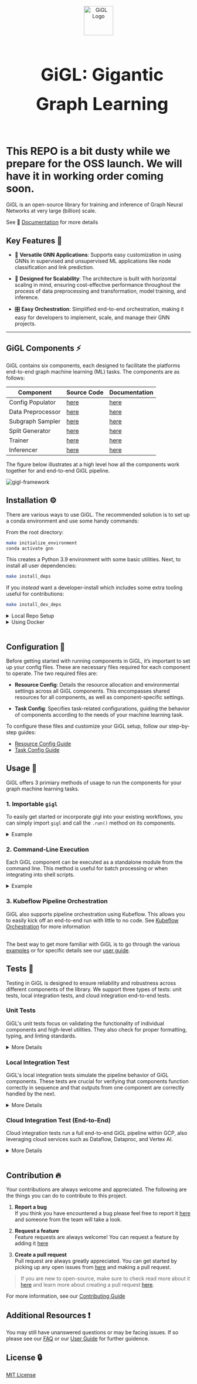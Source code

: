 <!-- To align the logo with the text on the sphinx page -->
<div align="center">
  <img src="docs/assets/images/gigl.png" alt="GiGL Logo" style="vertical-align: middle; width: px; height: 80px;"/>
  <h1 style="display: inline-block; vertical-align: middle; margin-left: 20px; font-size: 48px; line-height: 80px;">
    GiGL: Gigantic Graph Learning
  </h1>
</div>

# This REPO is a bit dusty while we prepare for the OSS launch. We will have it in working order coming soon.

GiGL is an open-source library for training and inference of Graph Neural Networks at very large (billion) scale.


See 📖 [Documentation](docs/) for more details

## Key Features 🌟

- 🧠 **Versatile GNN Applications**: Supports easy customization in using GNNs in supervised and unsupervised ML applications like node classification and link prediction.
  
- 🚀 **Designed for Scalability**: The architecture is built with horizontal scaling in mind, ensuring cost-effective performance throughout the process of data preprocessing and transformation, model training, and inference.
  
- 🎛️ **Easy Orchestration**: Simplified end-to-end orchestration, making it easy for developers to implement, scale, and manage their GNN projects.

------------------------------------------------------------------------


## GiGL Components ⚡️

GiGL contains six components, each designed to facilitate the platforms end-to-end graph machine learning (ML) tasks. The components are as follows:

| Component         | Source Code                                                                                                               | Documentation                                              |
|-------------------|---------------------------------------------------------------------------------------------------------------------------|------------------------------------------------------------|
| Config Populator  | [here](/python/gigl/src/config_populator/config_populator.py)   | [here](/docs/sphinx/source/components/config_populator.md)  |
| Data Preprocessor | [here](/python/gigl/src/data_preprocessor/data_preprocessor.py) | [here](/docs/sphinx/source/components/data_preprocessor.md) |
| Subgraph Sampler  | [here](/scala/subgraph_sampler/src/main/scala/Main.scala)       | [here](/docs/sphinx/source/components/subgraph_sampler.md)  |
| Split Generator   | [here](/scala/split_generator/src/main/scala/Main.scala)        | [here](/docs/sphinx/source/components/split_generator.md)   |
| Trainer           | [here](/python/gigl/src/training/trainer.py)                    | [here](/docs/sphinx/source/components/trainer.md)           |
| Inferencer        | [here](/python/gigl/src/inference/gnn_inferencer.py)            | [here](/docs/sphinx/source/components/inferencer.md)        |

The figure below illustrates at a high level how all the components work together for and end-to-end GiGL pipeline. 

![gigl-framework](docs/assets/images/gigl-framework.png)

## Installation ⚙️

There are various ways to use GiGL.  The recommended solution is to set up a conda environment and use some handy commands:

From the root directory:

```bash
make initialize_environment
conda activate gnn
```

This creates a Python 3.9 environment with some basic utilities.  Next, to install all user dependencies: 

```bash
make install_deps
```

If you *instead* want a developer-install which includes some extra tooling useful for contributions:

```bash
make install_dev_deps
```

<details>
<summary>Local Repo Setup</summary>

For developing on GiGL see our [development guide](Development.md) and [contribution guidelines](Contributing.md)

</details>

<details>
<summary>Using Docker</summary>
todo
</details>

<br />

## Configuration 📄

Before getting started with running components in GiGL, it’s important to set up your config files. These are necessary files required for each component to operate. The two required files are: 

- **Resource Config**: Details the resource allocation and environmental settings across all GiGL components. This encompasses shared resources for all components, as well as component-specific settings.

- **Task Config**: Specifies task-related configurations, guiding the behavior of components according to the needs of your machine learning task. 

To configure these files and customize your GiGL setup, follow our step-by-step guides:

- [Resource Config Guide]("todo/")
- [Task Config Guide]("todo/")

## Usage 🚀

GiGL offers 3 primiary methods of usage to run the components for your graph machine learning tasks. 

### 1. Importable `gigl`

To easily get started or incorporate gigl into your existing workflows, you can simply import `gigl` and call the `.run()` method on its components. 

<details>
<summary>Example</summary>

```python
from gigl.src.training.trainer import Trainer

trainer = Trainer()
trainer.run(task_config_uri, resource_config_uri, job_name)
```
</details>


### 2. Command-Line Execution

Each GiGL component can be executed as a standalone module from the command line. This method is useful for batch processing or when integrating into shell scripts.

<details>
<summary>Example</summary>

```
python -m \
    gigl.src.training.trainer \
    --job_name your_job_name \
    --task_config_uri gs://your_project_bucket/task_config.yaml \
    --resource_config_uri "gs://your_project_bucket/resource_conifg.yaml"
```

</details>

### 3. Kubeflow Pipeline Orchestration

GiGL also supports pipeline orchestration using Kubeflow. This allows you to easily kick off an end-to-end run with little to no code. See [Kubeflow Orchestration]("todo") for more information

\
The best way to get more familiar with GiGL is to go through the various [examples]("todo") or for specific details see our [user guide]("todo"). 


## Tests 🔧

Testing in GiGL is designed to ensure reliability and robustness across different components of the library. We support three types of tests: unit tests, local integration tests, and cloud integration end-to-end tests.

### Unit Tests
GiGL's unit tests focus on validating the functionality of individual components and high-level utilities. They also check for proper formatting, typing, and linting standards.

<details>
<summary>More Details</summary>

- No external assets or a GCP project are required.
- Unit tests run on every commit on a pull request via Github Actions

To run unit tests locally, execute the following command:

```bash
# Runs both Scala and Python unit tests.
make unit_test

# Runs just Python unit tests
make unit_test_py

# Runs just Scala unit tests
make unit_test_scala
```

</details>


### Local Integration Test
GiGL's local integration tests simulate the pipeline behavior of GiGL components. These tests are crucial for verifying that components function correctly in sequence and that outputs from one component are correctly handled by the next.

<details>
<summary>More Details</summary>

- Utilizes mocked/synthetic data publicly hosted in GCS (see: [Public Assets]("todo"))
- Require access and run on cloud services such as BigQuery, Dataflow etc.
- Required to pass before merging PR (Pre-merge check)

To run integration tests locally, you need to provide yur own resource config and run the following command:

```bash
make integration_test resource_config_uri="gs://your-project-bucket/resource_config.yaml"
```

</details>

### Cloud Integration Test (End-to-End)

Cloud integration tests run a full end-to-end GiGL pipeline within GCP, also leveraging cloud services such as Dataflow, Dataproc, and Vertex AI.

<details>
<summary>More Details</summary>

- Utilizes mocked/synthetic data publicly hosted in GCS (see: [Public Assets]("todo"))
- Require access and run on cloud services such as BigQuery, Dataflow etc.
- Required to pass before merging PR (Pre-merge check). Access to the orchestration, logs, etc., is restricted to authorized internal engineers to maintain security. Failures will be reported back to contributor as needed. 

To test cloud integration test functionality, you can replicate by running and end-to-end pipeline by following along one of our Cora examples (See: [Examples]("todo"))

</details>
<br>

## Contribution 🔥
Your contributions are always welcome and appreciated. The following are the things you can do to contribute to this project.

 1. **Report a bug** <br>
 If you think you have encountered a bug please feel free to report it [here]("todo_point_to_issues") and someone from the team will take a look.

 2. **Request a feature** <br>
Feature requests are always welcome! You can request a feature by adding it [here]("todo_point_to_feature_req")

 3. **Create a pull request** <br>
Pull request are always greatly appreciated. You can get started by picking up any open issues from [here]("todo_point_to_issues") and making a pull request.

 > If you are new to open-source, make sure to check read more about it [here](https://www.digitalocean.com/community/tutorial_series/an-introduction-to-open-source) and learn more about creating a pull request [here](https://www.digitalocean.com/community/tutorials/how-to-create-a-pull-request-on-github).


For more information, see our [Contributing Guide]("todo")


## Additional Resources ❗

You may still have unanswered questions or may be facing issues. If so please see our [FAQ]("todo") or our [User Guide]("todo") for further guidence.

## License 🔒
[MIT License](LICENSE)
